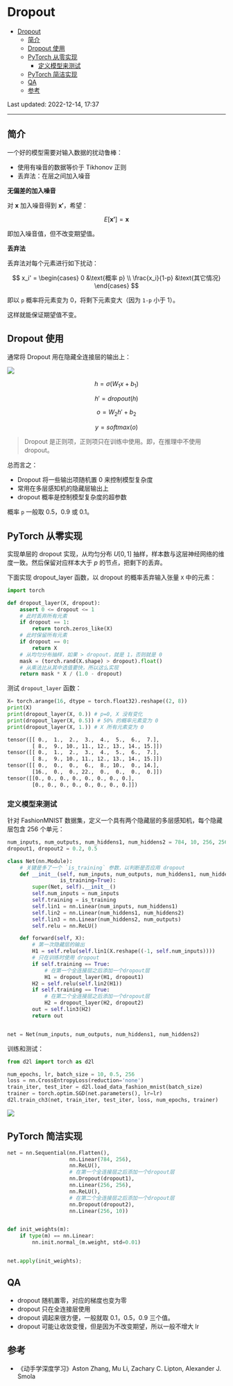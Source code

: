 # Dropout

- [Dropout](#dropout)
  - [简介](#简介)
  - [Dropout 使用](#dropout-使用)
  - [PyTorch 从零实现](#pytorch-从零实现)
    - [定义模型来测试](#定义模型来测试)
  - [PyTorch 简洁实现](#pytorch-简洁实现)
  - [QA](#qa)
  - [参考](#参考)

Last updated: 2022-12-14, 17:37
****

## 简介

一个好的模型需要对输入数据的扰动鲁棒：

- 使用有噪音的数据等价于 Tikhonov 正则
- 丢弃法：在层之间加入噪音

**无偏差的加入噪音**

对 $\mathbf{x}$ 加入噪音得到 $\mathbf{x'}$，希望：

$$E[\mathbf{x'}]=\mathbf{x}$$

即加入噪音值，但不改变期望值。

**丢弃法**

丢弃法对每个元素进行如下扰动：

$$
x_i' = \begin{cases}
    0 &\text{概率 p} \\
    \frac{x_i}{1-p} &\text{其它情况}
\end{cases}
$$

即以 `p` 概率将元素变为 0，将剩下元素变大（因为 `1-p` 小于 1）。

这样就能保证期望值不变。

## Dropout 使用

通常将 Dropout 用在隐藏全连接层的输出上：

![](images/2022-12-14-16-58-04.png)

$$h=\sigma(W_1x+b_1)$$

$$h'=dropout(h)$$

$$o=W_2h'+b_2$$

$$y=softmax(o)$$

> Dropout 是正则项，正则项只在训练中使用。即，在推理中不使用 dropout。

总而言之：

- Dropout 将一些输出项随机置 0 来控制模型复杂度
- 常用在多层感知机的隐藏层输出上
- dropout 概率是控制模型复杂度的超参数

概率 `p` 一般取 0.5，0.9 或 0.1。

## PyTorch 从零实现

实现单层的 dropout 实现，从均匀分布 $U[0,1]$ 抽样，样本数与这层神经网络的维度一致。然后保留对应样本大于 $p$ 的节点，把剩下的丢弃。

下面实现 dropout_layer 函数，以 dropout 的概率丢弃输入张量 `X` 中的元素：

```python
import torch

def dropout_layer(X, dropout):
    assert 0 <= dropout <= 1
    # 此时丢弃所有元素
    if dropout == 1:
        return torch.zeros_like(X)
    # 此时保留所有元素
    if dropout == 0:
        return X
    # 从均匀分布抽样，如果 > dropout，就是 1，否则就是 0
    mask = (torch.rand(X.shape) > dropout).float()
    # 从乘法比从其中选值要快，所以这么实现
    return mask * X / (1.0 - dropout)
```

测试 `dropout_layer` 函数：

```python
X= torch.arange(16, dtype = torch.float32).reshape((2, 8))
print(X)
print(dropout_layer(X, 0.)) # p=0, X 没有变化
print(dropout_layer(X, 0.5)) # 50% 的概率元素变为 0
print(dropout_layer(X, 1.)) # X 所有元素变为 0
```

```txt
tensor([[ 0.,  1.,  2.,  3.,  4.,  5.,  6.,  7.],
        [ 8.,  9., 10., 11., 12., 13., 14., 15.]])
tensor([[ 0.,  1.,  2.,  3.,  4.,  5.,  6.,  7.],
        [ 8.,  9., 10., 11., 12., 13., 14., 15.]])
tensor([[ 0.,  0.,  0.,  6.,  8., 10.,  0., 14.],
        [16.,  0.,  0., 22.,  0.,  0.,  0.,  0.]])
tensor([[0., 0., 0., 0., 0., 0., 0., 0.],
        [0., 0., 0., 0., 0., 0., 0., 0.]])
```

### 定义模型来测试

针对 FashionMNIST 数据集，定义一个具有两个隐藏层的多层感知机，每个隐藏层包含 256 个单元：

```python
num_inputs, num_outputs, num_hiddens1, num_hiddens2 = 784, 10, 256, 256
dropout1, dropout2 = 0.2, 0.5

class Net(nn.Module):
    # 关键是多了一个 `is_training` 参数，以判断是否应用 dropout
    def __init__(self, num_inputs, num_outputs, num_hiddens1, num_hiddens2,
                 is_training=True):
        super(Net, self).__init__()
        self.num_inputs = num_inputs
        self.training = is_training
        self.lin1 = nn.Linear(num_inputs, num_hiddens1)
        self.lin2 = nn.Linear(num_hiddens1, num_hiddens2)
        self.lin3 = nn.Linear(num_hiddens2, num_outputs)
        self.relu = nn.ReLU()

    def forward(self, X):
        # 第一次隐藏层的输出
        H1 = self.relu(self.lin1(X.reshape((-1, self.num_inputs))))
        # 只在训练时使用 dropout
        if self.training == True:
            # 在第一个全连接层之后添加一个dropout层
            H1 = dropout_layer(H1, dropout1)
        H2 = self.relu(self.lin2(H1))
        if self.training == True:
            # 在第二个全连接层之后添加一个dropout层
            H2 = dropout_layer(H2, dropout2)
        out = self.lin3(H2)
        return out


net = Net(num_inputs, num_outputs, num_hiddens1, num_hiddens2)
```

训练和测试：

```python
from d2l import torch as d2l

num_epochs, lr, batch_size = 10, 0.5, 256
loss = nn.CrossEntropyLoss(reduction='none')
train_iter, test_iter = d2l.load_data_fashion_mnist(batch_size)
trainer = torch.optim.SGD(net.parameters(), lr=lr)
d2l.train_ch3(net, train_iter, test_iter, loss, num_epochs, trainer)
```

![](images/2022-12-14-17-37-07.png)

## PyTorch 简洁实现

```python
net = nn.Sequential(nn.Flatten(),
                    nn.Linear(784, 256),
                    nn.ReLU(),
                    # 在第一个全连接层之后添加一个dropout层
                    nn.Dropout(dropout1),
                    nn.Linear(256, 256),
                    nn.ReLU(),
                    # 在第二个全连接层之后添加一个dropout层
                    nn.Dropout(dropout2),
                    nn.Linear(256, 10))


def init_weights(m):
    if type(m) == nn.Linear:
        nn.init.normal_(m.weight, std=0.01)


net.apply(init_weights);
```

## QA

- dropout 随机置零，对应的梯度也变为零
- dropout 只在全连接层使用
- dropout 调起来很方便，一般就取 0.1，0.5，0.9 三个值。
- dropout 可能让收敛变慢，但是因为不改变期望，所以一般不增大 lr

## 参考

- 《动手学深度学习》Aston Zhang, Mu Li, Zachary C. Lipton, Alexander J. Smola
